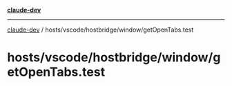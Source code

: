 [**claude-dev**](../../../../../README.md)

***

[claude-dev](../../../../../README.md) / hosts/vscode/hostbridge/window/getOpenTabs.test

# hosts/vscode/hostbridge/window/getOpenTabs.test
